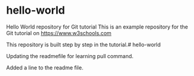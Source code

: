 # hello-world
Hello World repository for Git tutorial
This is an example repository for the Git tutorial on https://www.w3schools.com

This repository is built step by step in the tutorial.# hello-world

Updating the readmefile for learning pull command.

Added a line to the readme file. 